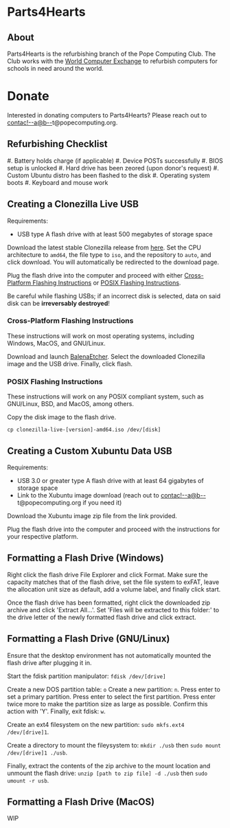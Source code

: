 <main>

# Parts4Hearts

## About

Parts4Hearts is the refurbishing branch of the Pope
Computing Club. The Club works with the [World Computer
Exchange](https://worldcomputerexchange.org) to refurbish
computers for schools in need around the world.

# Donate

Interested in donating computers to Parts4Hearts? Please
reach out to <a
href="&#109;&#97;&#105;&#108;&#116;&#111;&#58;%63%6F%6E%74%61%63%74%40%70%6F%70%65%63%6F%6D%70%75%74%69%6E%67%2E%6F%72%67">contac<!--a@b-->t@popec<!--
c@d-->omputin<!--e.f -->g.org</a>.

## Refurbishing Checklist

#. Battery holds charge (if applicable)
#. Device POSTs successfully
#. BIOS setup is unlocked
#. Hard drive has been zeored (upon donor's request)
#. Custom Ubuntu distro has been flashed to the disk
#. Operating system boots
#. Keyboard and mouse work

## Creating a Clonezilla Live USB

Requirements:
* USB type A flash drive with at least 500 megabytes of
  storage space

Download the latest stable Clonezilla release from
[here](https://clonezilla.org/downloads/download.php?branch=stable).
Set the CPU architecture to `amd64`, the file type to `iso`,
and the repository to `auto`, and click download. You will
automatically be redirected to the download page.

Plug the flash drive into the computer and proceed with
either [Cross-Platform Flashing
Instructions](#cross-platform-flashing-instructions) or
[POSIX Flashing Instructions](#posix-flashing-instruction).

Be careful while flashing USBs; if an incorrect disk is
selected, data on said disk can be **irreversably
destroyed**!

### Cross-Platform Flashing Instructions

These instructions will work on most operating systems,
including Windows, MacOS, and GNU/Linux.

Download and launch
[BalenaEtcher](https://www.balena.io/etcher/). Select the
downloaded Clonezilla image and the USB drive. Finally,
click flash.

### POSIX Flashing Instructions

These instructions will work on any POSIX compliant system,
such as GNU/Linux, BSD, and MacOS, among others.

Copy the disk image to the flash drive.
```
cp clonezilla-live-[version]-amd64.iso /dev/[disk]
```

## Creating a Custom Xubuntu Data USB

Requirements:
* USB 3.0 or greater type A flash drive with at least 64
  gigabytes of storage space
* Link to the Xubuntu image download (reach out to <a
  href="&#109;&#97;&#105;&#108;&#116;&#111;&#58;%63%6F%6E%74%61%63%74%40%70%6F%70%65%63%6F%6D%70%75%74%69%6E%67%2E%6F%72%67">contac<!--a@b-->t@popec<!--
  c@d-->omputin<!--e.f -->g.org</a> if you need it)

Download the Xubuntu image zip file from the link provided.

Plug the flash drive into the computer and proceed with
the instructions for your respective platform.

## Formatting a Flash Drive (Windows)

Right click the flash drive File Explorer and click Format.
Make sure the capacity matches that of the flash drive, set
the file system to exFAT, leave the allocation unit size as
default, add a volume label, and finally click start.

Once the flash drive has been formatted, right click the
downloaded zip archive and click 'Extract All...'. Set
'Files will be extracted to this folder:' to the drive
letter of the newly formatted flash drive and click extract.

## Formatting a Flash Drive (GNU/Linux)

Ensure that the desktop environment has not automatically
mounted the flash drive after plugging it in.

Start the fdisk partition manipulator: `fdisk /dev/[drive]`

Create a new DOS partition table: `o` Create a new
partition: `n`. Press enter to set a primary partition.
Press enter to select the first partition. Press enter twice
more to make the partition size as large as possible.
Confirm this action with 'Y'. Finally, exit fdisk: `w`.

Create an ext4 filesystem on the new partition: `sudo
mkfs.ext4 /dev/[drive]1`.

Create a directory to mount the fileysystem to: `mkdir
./usb` then `sudo mount /dev/[drive]1 ./usb`.

Finally, extract the contents of the zip archive to the
mount location and unmount the flash drive: `unzip [path to
zip file] -d ./usb` then `sudo umount -r usb`.

## Formatting a Flash Drive (MacOS)

WIP

</main>

